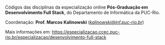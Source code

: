 Códigos das disciplinas da especialização online **Pós-Graduação em Desenvolvimento Full Stack**, do Departamento de Informática da PUC-Rio.

Coordenação: **Prof. Marcos Kalinowski** (*kalinowski@inf.puc-rio.br*)

Mais informações em: https://especializacao.ccec.puc-rio.br/especializacao/desenvolvimento-full-stack
